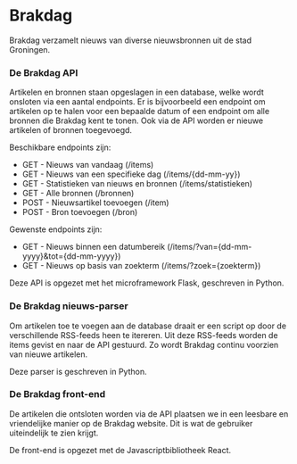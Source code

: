# Brakdag

Brakdag verzamelt nieuws van diverse nieuwsbronnen uit de stad Groningen.

### De Brakdag API

Artikelen en bronnen staan opgeslagen in een database, welke wordt onsloten via een aantal endpoints. Er is bijvoorbeeld een endpoint om 
artikelen op te halen voor een bepaalde datum of een endpoint om alle bronnen die Brakdag kent te tonen. Ook via de API worden er
nieuwe artikelen of bronnen toegevoegd.

Beschikbare endpoints zijn: 
* GET - Nieuws van vandaag (/items)
* GET - Nieuws van een specifieke dag (/items/{dd-mm-yy})
* GET - Statistieken van nieuws en bronnen (/items/statistieken)
* GET - Alle bronnen (/bronnen)
* POST - Nieuwsartikel toevoegen (/item)
* POST - Bron toevoegen (/bron)

Gewenste endpoints zijn:
* GET - Nieuws binnen een datumbereik (/items/?van={dd-mm-yyyy}&tot={dd-mm-yyyy})
* GET - Nieuws op basis van zoekterm (/items/?zoek={zoekterm})

Deze API is opgezet met het microframework Flask, geschreven in Python.

### De Brakdag nieuws-parser

Om artikelen toe te voegen aan de database draait er een script op door de verschillende RSS-feeds heen te itereren. Uit deze RSS-feeds
worden de items gevist en naar de API gestuurd. Zo wordt Brakdag continu voorzien van nieuwe artikelen.

Deze parser is geschreven in Python.

### De Brakdag front-end

De artikelen die ontsloten worden via de API plaatsen we in een leesbare en vriendelijke manier op de Brakdag website. Dit is
wat de gebruiker uiteindelijk te zien krijgt.

De front-end is opgezet met de Javascriptbibliotheek React.